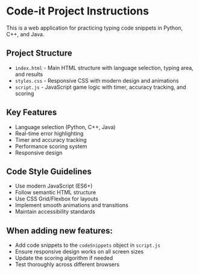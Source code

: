 <!-- Use this file to provide workspace-specific custom instructions to Copilot. For more details, visit https://code.visualstudio.com/docs/copilot/copilot-customization#_use-a-githubcopilotinstructionsmd-file -->

# Code-it Project Instructions

This is a web application for practicing typing code snippets in Python, C++, and Java.

## Project Structure
- `index.html` - Main HTML structure with language selection, typing area, and results
- `styles.css` - Responsive CSS with modern design and animations
- `script.js` - JavaScript game logic with timer, accuracy tracking, and scoring

## Key Features
- Language selection (Python, C++, Java)
- Real-time error highlighting
- Timer and accuracy tracking
- Performance scoring system
- Responsive design

## Code Style Guidelines
- Use modern JavaScript (ES6+)
- Follow semantic HTML structure
- Use CSS Grid/Flexbox for layouts
- Implement smooth animations and transitions
- Maintain accessibility standards

## When adding new features:
- Add code snippets to the `codeSnippets` object in `script.js`
- Ensure responsive design works on all screen sizes
- Update the scoring algorithm if needed
- Test thoroughly across different browsers
